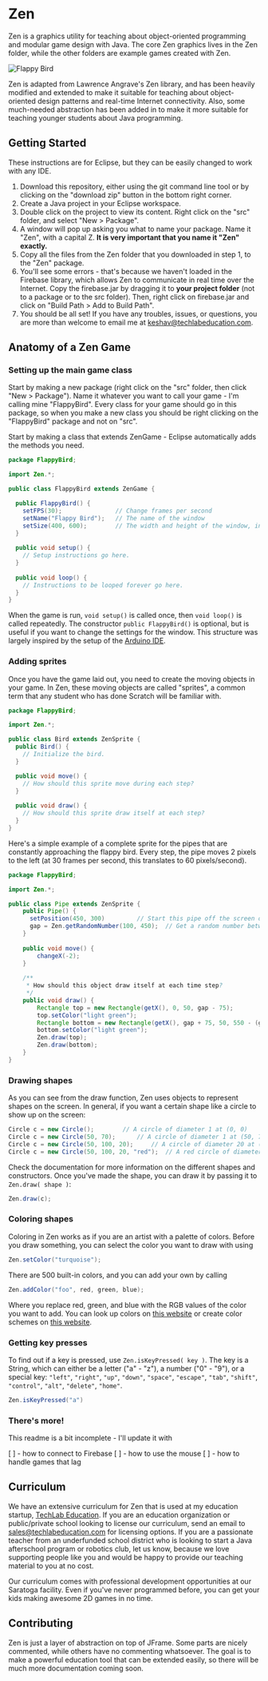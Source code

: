 Zen
===
Zen is a graphics utility for teaching about object-oriented programming and modular game design with Java. The core Zen graphics lives in the Zen folder, while the other folders are example games created with Zen.

![Flappy Bird](http://i.imgur.com/3lRx3Ti.jpg)


Zen is adapted from Lawrence Angrave's Zen library, and has been heavily modified and extended to make it suitable for teaching about object-oriented design patterns and real-time Internet connectivity. Also, some much-needed abstraction has been added in to make it more suitable for teaching younger students about Java programming.

## Getting Started

These instructions are for Eclipse, but they can be easily changed to work with any IDE.

1. Download this repository, either using the git command line tool or by clicking on the "download zip" button in the bottom right corner.
2. Create a Java project in your Eclipse workspace.
3. Double click on the project to view its content. Right click on the "src" folder, and select "New > Package".
4. A window will pop up asking you what to name your package. Name it "Zen", with a capital Z. **It is very important that you name it "Zen" exactly.**
5. Copy all the files from the Zen folder that you downloaded in step 1, to the "Zen" package.
6. You'll see some errors - that's because we haven't loaded in the Firebase library, which allows Zen to communicate in real time over the Internet. Copy the firebase.jar by dragging it to **your project folder** (not to a package or to the src folder). Then, right click on firebase.jar and click on "Build Path > Add to Build Path".
7. You should be all set! If you have any troubles, issues, or questions, you are more than welcome to email me at keshav@techlabeducation.com. 

## Anatomy of a Zen Game

### Setting up the main game class

Start by making a new package (right click on the "src" folder, then click "New > Package"). Name it whatever you want to call your game - I'm calling mine "FlappyBird". Every class for your game should go in this package, so when you make a new class you should be right clicking on the "FlappyBird" package and not on "src".

Start by making a class that extends ZenGame - Eclipse automatically adds the methods you need.

```java
package FlappyBird;

import Zen.*;

public class FlappyBird extends ZenGame {

  public FlappyBird() {
    setFPS(30);               // Change frames per second
    setName("Flappy Bird");   // The name of the window
    setSize(400, 600);        // The width and height of the window, in that order
  }
  
  public void setup() {
    // Setup instructions go here.
  }
  
  public void loop() {
    // Instructions to be looped forever go here.
  }
}
```

When the game is run, ```void setup()``` is called once, then ```void loop()``` is called repeatedly. The constructor ```public FlappyBird()``` is optional, but is useful if you want to change the settings for the window. This structure was largely inspired by the setup of the [Arduino IDE](http://arduino.cc).

### Adding sprites

Once you have the game laid out, you need to create the moving objects in your game. In Zen, these moving objects are called "sprites", a common term that any student who has done Scratch will be familiar with.

```java
package FlappyBird;

import Zen.*;

public class Bird extends ZenSprite {
  public Bird() {
    // Initialize the bird.
  }

  public void move() {
    // How should this sprite move during each step?
  }
	
  public void draw() {
    // How should this sprite draw itself at each step?
  }
}
```
Here's a simple example of a complete sprite for the pipes that are constantly approaching the flappy bird. Every step, the pipe moves 2 pixels to the left (at 30 frames per second, this translates to 60 pixels/second). 

```java
package FlappyBird;

import Zen.*;

public class Pipe extends ZenSprite {	
	public Pipe() {
	  setPosition(450, 300)			// Start this pipe off the screen on the right
	  gap = Zen.getRandomNumber(100, 450);	// Get a random number between 100 and 450
	}
	
	public void move() {
		changeX(-2);
	}
	
	/**
	 * How should this object draw itself at each time step?
	 */
	public void draw() {
		Rectangle top = new Rectangle(getX(), 0, 50, gap - 75);
		top.setColor("light green");
		Rectangle bottom = new Rectangle(getX(), gap + 75, 50, 550 - (gap + 75));
		bottom.setColor("light green");
		Zen.draw(top);
		Zen.draw(bottom);
	}
}
```

### Drawing shapes

As you can see from the draw function, Zen uses objects to represent shapes on the screen. In general, if you want a certain shape like a circle to show up on the screen:

```java
Circle c = new Circle();		// A circle of diameter 1 at (0, 0)
Circle c = new Circle(50, 70);		// A circle of diameter 1 at (50, 70)
Circle c = new Circle(50, 100, 20); 	// A circle of diameter 20 at (50, 100)
Circle c = new Circle(50, 100, 20, "red");	// A red circle of diameter 20 at (50, 100)
```
Check the documentation for more information on the different shapes and constructors. Once you've made the shape, you can draw it by passing it to ```Zen.draw( shape )```:

```java
Zen.draw(c);
```

### Coloring shapes

Coloring in Zen works as if you are an artist with a palette of colors. Before you draw something, you can select the color you want to draw with using
```java
Zen.setColor("turquoise");
```
There are 500 built-in colors, and you can add your own by calling
```java
Zen.addColor("foo", red, green, blue);
```
Where you replace red, green, and blue with the RGB values of the color you want to add. You can look up colors on [this website](http://html-color-codes.info) or create color schemes on [this website](http://www.colorschemer.com/online.html).

### Getting key presses

To find out if a key is pressed, use ```Zen.isKeyPressed( key )```. The key is a String, which can either be a letter ("a" - "z"), a number ("0" - "9"), or a special key: ```"left"```, ```"right"```, ```"up"```, ```"down"```, ```"space"```, ```"escape"```, ```"tab"```, ```"shift"```, ```"control"```, ```"alt"```, ```"delete"```, ```"home"```.

```java
Zen.isKeyPressed("a")
```

### There's more!

This readme is a bit incomplete - I'll update it with

[ ] - how to connect to Firebase
[ ] - how to use the mouse
[ ] - how to handle games that lag

## Curriculum

We have an extensive curriculum for Zen that is used at my education startup, [TechLab Education](http://www.techlabeducation.com). If you are an education organization or public/private school looking to license our curriculum, send an email to [sales@techlabeducation.com](mailto:sales@techlabeducation.com) for licensing options. If you are a passionate teacher from an underfunded school district who is looking to start a Java afterschool program or robotics club, let us know, because we love supporting people like you and would be happy to provide our teaching material to you at no cost. 

Our curriculum comes with professional development opportunities at our Saratoga facility. Even if you've never programmed before, you can get your kids making awesome 2D games in no time.

## Contributing

Zen is just a layer of abstraction on top of JFrame. Some parts are nicely commented, while others have no commenting whatsoever. The goal is to make a powerful education tool that can be extended easily, so there will be much more documentation coming soon.
